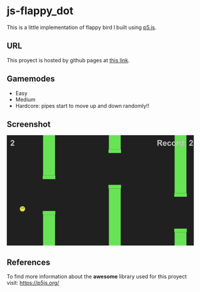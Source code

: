 # js-flappy_dot
This is a little implementation of flappy bird I built using <a href="https://p5js.org/">p5.js</a>.
## URL
This proyect is hosted by github pages at <a href="https://pabloqb2000.github.io/js-flappy_dot/">this link</a>.
## Gamemodes
  - Easy
  - Medium
  - Hardcore: pipes start to move up and down randomly!!
## Screenshot
<img src="imgs/screenshot01.png"></img>
## References
To find more information about the <b>awesome</b> library used for this proyect visit:
<a href="https://p5js.org/"> https://p5js.org/ </a>
